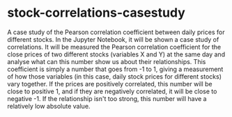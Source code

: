 # stock-correlations-casestudy
A case study of the Pearson correlation coefficient between daily prices for different stocks. In the Jupyter Notebook, it will be shown a case study of correlations. It will be measured the Pearson correlation coefficient for the close prices of two different stocks (variables X and Y) at the same day and analyse what can this number show us about their relationships. This coefficient is simply a number that goes from -1 to 1, giving a measurement of how those variables (in this case, daily stock prices for different stocks) vary together. If the prices are positively correlated, this number will be close to positive 1, and if they are negatively correlated, it will be close to negative -1. If the relationship isn't too strong, this number will have a relatively low absolute value.
